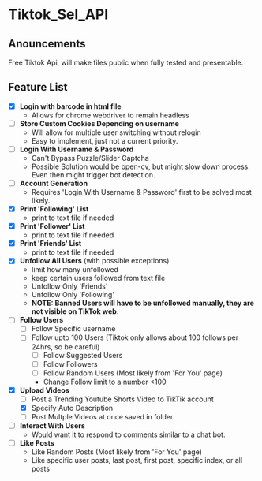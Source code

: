# Tiktok_Sel_API


## Anouncements
Free Tiktok Api, will make files public when fully tested and presentable.


## Feature List
- [x] **Login with barcode in html file**
  - Allows for chrome webdriver to remain headless
- [ ] **Store Custom Cookies Depending on username**
  - Will allow for multiple user switching without relogin
  - Easy to implement, just not a current priority.
- [ ] **Login With Username & Password**
  - Can't Bypass Puzzle/Slider Captcha
  - Possible Solution would be open-cv, but might slow down process. Even then might trigger bot detection.
- [ ] **Account Generation**
  - Requires 'Login With Username & Password' first to be solved most likely.
- [x] **Print 'Following' List**
  - print to text file if needed
- [x] **Print 'Follower' List**
  - print to text file if needed
- [x] **Print 'Friends' List**
  - print to text file if needed
- [x] **Unfollow All Users** (with possible exceptions)
  - limit how many unfollowed
  - keep certain users followed from text file
  - Unfollow Only 'Friends'
  - Unfollow Only 'Following'
  - **NOTE: Banned Users will have to be unfollowed manually, they are not visible on TikTok web.**
- [ ] **Follow Users** 
   - [ ] Follow Specific username
   - [ ] Follow upto 100 Users (Tiktok only allows about 100 follows per 24hrs, so be careful)
      - [ ] Follow Suggested Users
      - [ ] Follow Followers
      - [ ] Follow Random Users (Most likely from 'For You' page)
      - Change Follow limit to a number <100
- [x] **Upload Videos**
  - [ ] Post a Trending Youtube Shorts Video to TikTik account
  - [x] Specify Auto Description
  - [ ] Post Multple Videos at once saved in folder
- [ ] **Interact With Users**
  - Would want it to respond to comments similar to a chat bot.
- [ ] **Like Posts**
  - Like Random Posts (Most likely from 'For You' page)
  - Like specific user posts, last post, first post, specific index, or all posts
  

